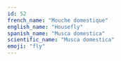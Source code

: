 ```yaml
---
id: 52
french_name: "Mouche domestique"
english_name: "Housefly"
spanish_name: "Musca domestica"
scientific_name: "Musca domestica"
emoji: "fly"
---
```

